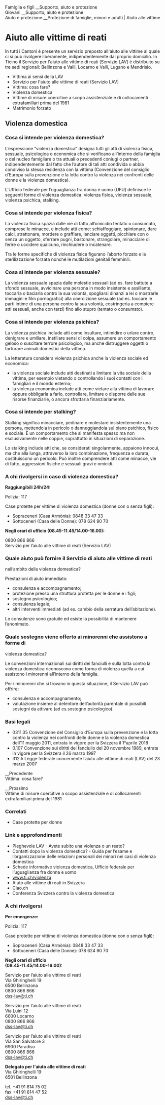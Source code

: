 Famiglia e figli __Supporto, aiuto e protezione  
Giovani __Supporto, aiuto e protezione  
Aiuto e protezione __Protezione di famiglie, minori e adulti | Aiuto alle
vittime  

#  Aiuto alle vittime di reati

In tutti i Cantoni è presente un servizio preposto all'aiuto alle vittime al
quale ci si può rivolgere liberamente, indipendentemente dal proprio
domicilio. In Ticino il Servizio per l'aiuto alle vittime di reati (Servizio
LAV) è distribuito su tre sedi regionali: Bellinzona e Valli, Locarno e Valli,
Lugano e Mendrisio.

  * Vittima ai sensi della LAV
  * Servizio per l'aiuto alle vittime di reati (Servizio LAV)
  * Vittima: cosa fare?
  * Violenza domestica
  * Vittime di misure coercitive a scopo assistenziale e di collocamenti extrafamiliari prima del 1981
  * Matrimonio forzato

##  Violenza domestica

### Cosa si intende per violenza domestica?

L’espressione “violenza domestica” designa tutti gli atti di violenza fisica,
sessuale, psicologica o economica che si verificano all’interno della famiglia
o del nucleo famigliare o tra attuali o precedenti coniugi o partner,
indipendentemente dal fatto che l’autore di tali atti condivida o abbia
condiviso la stessa residenza con la vittima (Convenzione del consiglio
d’Europa sulla prevenzione e la lotta contro la violenza nei confronti delle
donne e la violenza domestica).

L’Ufficio federale per l’uguaglianza fra donna e uomo (UFU) definisce le
seguenti forme di violenza domestica: violenza fisica, violenza sessuale,
violenza psichica, stalking.

### Cosa si intende per violenza fisica?

La violenza fisica spazia dalle vie di fatto all’omicidio tentato o consumato,
comprese le minacce, e include atti come: schiaffeggiare, spintonare, dare
calci, strattonare, mordere o graffiare, lanciare oggetti, picchiare con o
senza un oggetto, sferrare pugni, bastonare, strangolare, minacciare di ferire
o uccidere qualcuno, rinchiudere o incatenare.

Tra le forme specifiche di violenza fisica figurano l’aborto forzato e la
sterilizzazione forzata nonché le mutilazioni genitali femminili.

### Cosa si intende per violenza sessuale?

La violenza sessuale spazia dalle molestie sessuali (ad es. fare battute a
sfondo sessuale, avvicinare una persona in modo insistente e assillante,
toccarla o baciarla contro la sua volontà, spogliarsi dinanzi a lei o
mostrarle immagini e film pornografici) alla coercizione sessuale (ad es.
toccare le parti intime di una persona contro la sua volontà, costringerla a
compiere atti sessuali, anche con terzi) fino allo stupro (tentato o
consumato).

### Cosa si intende per violenza psichica?

La violenza psichica include atti come insultare, intimidire o urlare contro,
denigrare e umiliare, instillare sensi di colpa, assumere un comportamento
geloso o suscitare terrore psicologico, ma anche distruggere oggetti o
torturare animali domestici della vittima.

La letteratura considera violenza psichica anche la violenza sociale ed
economica:

  * la violenza sociale include atti destinati a limitare la vita sociale della vittima, per esempio vietando o controllando i suoi contatti con i famigliari e il mondo esterno;
  * la violenza economica include atti come vietare alla vittima di lavorare oppure obbligarla a farlo, controllare, limitare o disporre delle sue risorse finanziarie, o ancora sfruttarla finanziariamente. 

### Cosa si intende per stalking?

Stalking significa minacciare, pedinare e molestare insistentemente una
persona, mettendola in pericolo o danneggiandola sul piano psichico, fisico e
sociale. È un comportamento che si manifesta spesso ma non esclusivamente
nelle coppie, soprattutto in situazioni di separazione.

Lo stalking include atti che, se considerati singolarmente, appaiono innocui,
ma che alla lunga, attraverso la loro combinazione, frequenza e durata,
costituiscono un pericolo. Può inoltre comprendere atti come minacce, vie di
fatto, aggressioni fisiche e sessuali gravi e omicidi.

### A chi rivolgersi in caso di violenza domestica?

**Raggiungibili 24h/24:**

Polizia: 117

Case protette per vittime di violenza domestica (donne con o senza figli):

  * Sopraceneri (Casa Armònia): 0848 33 47 33
  * Sottoceneri (Casa delle Donne): 078 624 90 70

 **Negli orari di ufficio (08.45-11.45/14.00-16.00):**

0800 866 866  
Servizio per l’aiuto alle vittime di reati (Servizio LAV)

### Quale aiuto può fornire il Servizio di aiuto alle vittime di reati
nell’ambito della violenza domestica?

Prestazioni di aiuto immediato:

  * consulenza e accompagnamento;
  * protezione presso una struttura protetta per le donne e i figli;
  * sostegno psicologico;
  * consulenza legale;
  * altri interventi immediati (ad es. cambio della serratura dell’abitazione). 

Le consulenze sono gratuite ed esiste la possibilità di mantenere l’anonimato.

### Quale sostegno viene offerto ai minorenni che assistono a forme di
violenza domestica?

Le convenzioni internazionali sui diritti dei fanciulli e sulla lotta contro
la violenza domestica riconoscono come forma di violenza quella a cui
assistono i minorenni all’interno della famiglia.

Per i minorenni che si trovano in questa situazione, il Servizio LAV può
offrire:

  * consulenza e accompagnamento;
  * valutazione insieme al detentore dell’autorità parentale di possibili sostegni da attivare (ad es.sostegno psicologico).

### Basi legali

  * 0311.35 Convenzione del Consiglio d’Europa sulla prevenzione e la lotta contro la violenza nei confronti delle donne e la violenza domestica dell’11 maggio 2011, entrata in vigore per la Svizzera il 1°aprile 2018
  * 0.107 Convenzione sui diritti del fanciullo del 20 novembre 1989, entrata in vigore per la Svizzera il 26 marzo 1997
  * 312.5 Legge federale concernente l’aiuto alle vittime di reati (LAV) del 23 marzo 2007

__Precedente  
Vittima: cosa fare?

 __Prossimo  
Vittime di misure coercitive a scopo assistenziale e di collocamenti
extrafamiliari prima del 1981

### Correlati

  * Case protette per donne

### Link e approfondimenti

  * Pieghevole LAV - Avete subito una violenza o un reato?
  * Contatti dopo la violenza domestica? - Guida per l’esame e l’organizzazione delle relazioni personali dei minori nei casi di violenza domestica
  * Schede informative violenza domestica, Ufficio federale per l’uguaglianza fra donna e uomo
  * www.ti.ch/violenza
  * Aiuto alle vittime di reati in Svizzera
  * Ciao.ch
  * Conferenza Svizzera contro la violenza domestica

### A chi rivolgersi

**Per emergenze:**

Polizia: 117

Case protette per vittime di violenza domestica (donne con o senza figli):

  * Sopraceneri (Casa Armònia): 0848 33 47 33
  * Sottoceneri (Casa delle Donne): 078 624 90 70

 **Negli orari di ufficio  
(08.45-11.45/14.00-16.00):**

Servizio per l’aiuto alle vittime di reati  
Via Ghiringhelli 19  
6500 Bellinzona  
0800 866 866  
dss-lav@ti.ch

Servizio per l’aiuto alle vittime di reati  
Via Luini 12  
6600 Locarno  
0800 866 866  
dss-lav@ti.ch

Servizio per l’aiuto alle vittime di reati  
Via San Salvatore 3  
6900 Paradiso  
0800 866 866  
dss-lav@ti.ch

 **Delegato per l'aiuto alle vittime di reati**  
Via Ghiringhelli 19  
6501 Bellinzona

tel. +41 91 814 75 02  
fax +41 91 814 47 52  
dss-lav@ti.ch  

